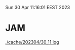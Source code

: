 Sun 30 Apr 11:16:01 EEST 2023
# JAM
<a href='./cache/202304/30_11.log'>./cache/202304/30_11.log</a>

